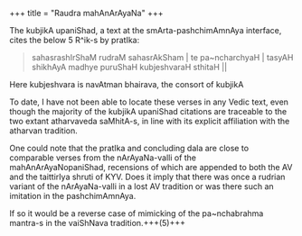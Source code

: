 +++
title = "Raudra mahAnArAyaNa"
+++

The kubjikA upaniShad, a text at the smArta-pashchimAmnAya interface, cites the below 5 R^ik-s by  pratIka:

> sahasrashIrShaM rudraM sahasrAkSham |
te pa~ncharchyaH | tasyAH shikhAyA madhye puruShaH kubjeshvaraH sthitaH ||

Here kubjeshvara is navAtman bhairava, the consort of  kubjikA

To date, I have not been able to locate these verses in any Vedic text, even though the majority of the kubjikA upaniShad citations are traceable to the two extant atharvaveda saMhitA-s, in line with its explicit affiliation with the atharvan tradition. 

One could note that the pratIka and concluding dala are close to comparable verses from the nArAyaNa-valli of the mahAnArAyaNopaniShad, recensions of which are appended to both the AV and the taittirIya shruti of KYV. Does it imply that there was once a rudrian variant of the nArAyaNa-valli in a lost AV tradition or was there such an imitation in the pashchimAmnAya. 

If so it would be a reverse case of mimicking of the pa~nchabrahma mantra-s in the vaiShNava tradition.+++(5)+++

